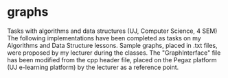 # graphs
Tasks with algorithms and data structures (UJ, Computer Science, 4 SEM)
The following implementations have been completed as tasks on my Algorithms and Data Structure lessons.
Sample graphs, placed in .txt files, were proposed by my lecturer during the classes.
The "GraphInterface" file has been modified from the cpp header file, placed on the Pegaz platform (UJ e-learning platform) by the lecturer as a reference point.

